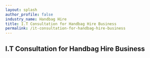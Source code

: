 ```yaml
---
layout: splash 
author_profile: false 
industry_name: Handbag Hire
title: I.T Consultation for Handbag Hire Business
permalink: /it-consultation-for-handbag-hire-business
---
```


## I.T Consultation for Handbag Hire Business